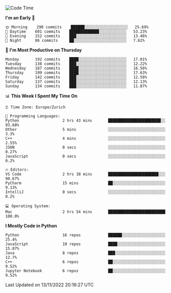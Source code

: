 <!--START_SECTION:waka-->
![Code Time](http://img.shields.io/badge/Code%20Time-2%2C463%20hrs%2027%20mins-blue)

**I'm an Early 🐤** 

```text
🌞 Morning    290 commits    ██████░░░░░░░░░░░░░░░░░░░   25.69% 
🌆 Daytime    601 commits    █████████████░░░░░░░░░░░░   53.23% 
🌃 Evening    152 commits    ███░░░░░░░░░░░░░░░░░░░░░░   13.46% 
🌙 Night      86 commits     ██░░░░░░░░░░░░░░░░░░░░░░░   7.62%

```
📅 **I'm Most Productive on Thursday** 

```text
Monday       192 commits    ████░░░░░░░░░░░░░░░░░░░░░   17.01% 
Tuesday      138 commits    ███░░░░░░░░░░░░░░░░░░░░░░   12.22% 
Wednesday    187 commits    ████░░░░░░░░░░░░░░░░░░░░░   16.56% 
Thursday     199 commits    ████░░░░░░░░░░░░░░░░░░░░░   17.63% 
Friday       142 commits    ███░░░░░░░░░░░░░░░░░░░░░░   12.58% 
Saturday     137 commits    ███░░░░░░░░░░░░░░░░░░░░░░   12.13% 
Sunday       134 commits    ███░░░░░░░░░░░░░░░░░░░░░░   11.87%

```


📊 **This Week I Spent My Time On** 

```text
⌚︎ Time Zone: Europe/Zurich

💬 Programming Languages: 
Python                   2 hrs 43 mins       ███████████████████████░░   93.68% 
Other                    5 mins              ░░░░░░░░░░░░░░░░░░░░░░░░░   3.3% 
C++                      4 mins              ░░░░░░░░░░░░░░░░░░░░░░░░░   2.55% 
JSON                     0 secs              ░░░░░░░░░░░░░░░░░░░░░░░░░   0.27% 
JavaScript               0 secs              ░░░░░░░░░░░░░░░░░░░░░░░░░   0.2%

🔥 Editors: 
VS Code                  2 hrs 38 mins       ██████████████████████░░░   90.67% 
PyCharm                  15 mins             ██░░░░░░░░░░░░░░░░░░░░░░░   9.13% 
IntelliJ                 0 secs              ░░░░░░░░░░░░░░░░░░░░░░░░░   0.2%

💻 Operating System: 
Mac                      2 hrs 54 mins       █████████████████████████   100.0%

```

**I Mostly Code in Python** 

```text
Python                   16 repos            ██████░░░░░░░░░░░░░░░░░░░   25.4% 
JavaScript               10 repos            ████░░░░░░░░░░░░░░░░░░░░░   15.87% 
Java                     8 repos             ███░░░░░░░░░░░░░░░░░░░░░░   12.7% 
C++                      6 repos             ██░░░░░░░░░░░░░░░░░░░░░░░   9.52% 
Jupyter Notebook         6 repos             ██░░░░░░░░░░░░░░░░░░░░░░░   9.52%

```



 Last Updated on 13/11/2022 20:16:27 UTC
<!--END_SECTION:waka-->　　
